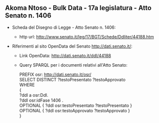 ## Akoma Ntoso - Bulk Data - 17a legislatura - Atto Senato n. 1406 ##

* Scheda del Disegno di Legge - Atto Senato n. 1406:
	* http url: http://www.senato.it/leg/17/BGT/Schede/Ddliter/44188.htm

* Riferimenti al sito OpenData del Senato http://dati.senato.it/:
	* Link OpenData: http://dati.senato.it/ddl/44188
	* Query SPARQL per i documenti relativi all'Atto Senato:

        PREFIX osr: <http://dati.senato.it/osr/>  
		SELECT DISTINCT ?testoPresentato ?testoApprovato  
		WHERE  
		{  
		    ?ddl a osr:Ddl.  
		    ?ddl osr:idFase 1406 .  
		    OPTIONAL { ?ddl osr:testoPresentato ?testoPresentato }  
		    OPTIONAL { ?ddl osr:testoApprovato ?testoApprovato }  
		}
		